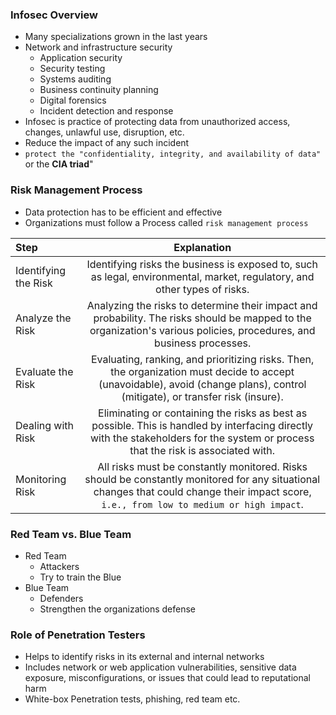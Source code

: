 ### Infosec Overview
* Many specializations grown in the last years
* Network and infrastructure security
  * Application security
  * Security testing
  * Systems auditing
  * Business continuity planning
  * Digital forensics
  * Incident detection and response
* Infosec is practice of protecting data from unauthorized access, changes, unlawful use, disruption, etc.
* Reduce the impact of any such incident
* `protect the "confidentiality, integrity, and availability of data"` or the **CIA triad**"

### Risk Management Process
* Data protection has to be efficient and effective
* Organizations must follow a Process called `risk management process`

| Step      | Explanation |
| :---        |    :----:   |
| Identifying the Risk      | Identifying risks the business is exposed to, such as legal, environmental, market, regulatory, and other types of risks.       |
| Analyze the Risk   | Analyzing the risks to determine their impact and probability. The risks should be mapped to the organization's various policies, procedures, and business processes.        |
| Evaluate the Risk | Evaluating, ranking, and prioritizing risks. Then, the organization must decide to accept (unavoidable), avoid (change plans), control (mitigate), or transfer risk (insure).
| Dealing with Risk | Eliminating or containing the risks as best as possible. This is handled by interfacing directly with the stakeholders for the system or process that the risk is associated with.
| Monitoring Risk | All risks must be constantly monitored. Risks should be constantly monitored for any situational changes that could change their impact score, `i.e., from low to medium or high impact`.

### Red Team vs. Blue Team
* Red Team
  * Attackers
  * Try to train the Blue
* Blue Team
  * Defenders
  * Strengthen the organizations defense

### Role of Penetration Testers
* Helps to identify risks in its external and internal networks
* Includes network or web application vulnerabilities, sensitive data exposure, misconfigurations, or issues that could lead to reputational harm
* White-box Penetration tests, phishing, red team etc.
